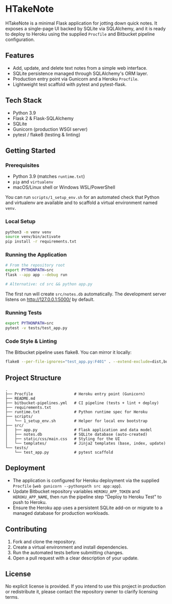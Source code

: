 # HTakeNote

HTakeNote is a minimal Flask application for jotting down quick notes. It exposes a single-page UI backed by SQLite via SQLAlchemy, and it is ready to deploy to Heroku using the supplied `Procfile` and Bitbucket pipeline configuration.

## Features
- Add, update, and delete text notes from a simple web interface.
- SQLite persistence managed through SQLAlchemy's ORM layer.
- Production entry point via Gunicorn and a Heroku `Procfile`.
- Lightweight test scaffold with pytest and pytest-flask.

## Tech Stack
- Python 3.9
- Flask 2 & Flask-SQLAlchemy
- SQLite
- Gunicorn (production WSGI server)
- pytest / flake8 (testing & linting)

## Getting Started

### Prerequisites
- Python 3.9 (matches `runtime.txt`)
- `pip` and `virtualenv`
- macOS/Linux shell or Windows WSL/PowerShell

You can run `scripts/1_setup_env.sh` for an automated check that Python and virtualenv are available and to scaffold a virtual environment named `venv`.

### Local Setup
```bash
python3 -m venv venv
source venv/bin/activate
pip install -r requirements.txt
```

### Running the Application
```bash
# From the repository root
export PYTHONPATH=src
flask --app app --debug run

# Alternative: cd src && python app.py
```
The first run will create `src/notes.db` automatically. The development server listens on http://127.0.0.1:5000/ by default.

### Running Tests
```bash
export PYTHONPATH=src
pytest -v tests/test_app.py
```

### Code Style & Linting
The Bitbucket pipeline uses flake8. You can mirror it locally:
```bash
flake8 --per-file-ignores="test_app.py:F401" . --extend-exclude=dist,build --show-source --statistics
```

## Project Structure
```
.
├── Procfile                  # Heroku entry point (Gunicorn)
├── README.md
├── bitbucket-pipelines.yml   # CI pipeline (tests + lint + deploy)
├── requirements.txt
├── runtime.txt               # Python runtime spec for Heroku
├── scripts/
│   └── 1_setup_env.sh        # Helper for local env bootstrap
├── src/
│   ├── app.py                # Flask application and data model
│   ├── notes.db              # SQLite database (auto-created)
│   ├── static/css/main.css   # Styling for the UI
│   └── templates/            # Jinja2 templates (base, index, update)
└── tests/
    └── test_app.py           # pytest scaffold
```

## Deployment
- The application is configured for Heroku deployment via the supplied `Procfile` (`web gunicorn --pythonpath src app:app`).
- Update Bitbucket repository variables `HEROKU_APP_TOKEN` and `HEROKU_APP_NAME`, then run the pipeline step "Deploy to Heroku Test" to push to Heroku.
- Ensure the Heroku app uses a persistent SQLite add-on or migrate to a managed database for production workloads.

## Contributing
1. Fork and clone the repository.
2. Create a virtual environment and install dependencies.
3. Run the automated tests before submitting changes.
4. Open a pull request with a clear description of your update.

## License
No explicit license is provided. If you intend to use this project in production or redistribute it, please contact the repository owner to clarify licensing terms.
